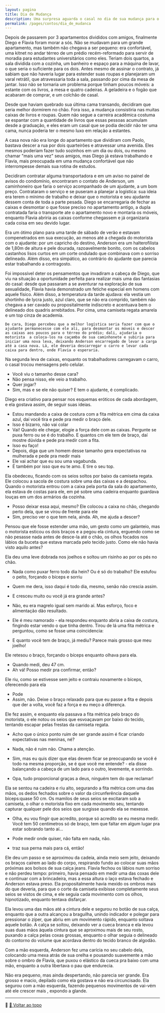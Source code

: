 ```yaml
---
layout: pagina
title: Dia de Mudança
description: Uma surpresa aguarda o casal no dia de sua mudança para o novo apartamento.
permalink: /pages/contos/dia_de_mudanca
---
```


Depois de passarem por 3 apartamentos divididos com amigos, finalmente Diego e Flavia foram morar a sós.
Não se mudavam para um grande apartamento, mas também não chegava a ser pequeno: era confortável, uma kitnet no andar térreo de um prédio recém-reformado para servir de moradia para estudantes universitários como eles. Teriam dois quartos, a sala dividida  com  a cozinha, um banheiro e espaço para a máquina de lavar, o que seria o suficiente para os dois.
Antes mesmo de assinar o contrato, já sabiam que não haveria lugar para estender suas roupas e planejaram um varal retrátil, que atravessaria toda a sala, passando por cima da mesa de jantar. Isso não se tornaria um problema porque tinham poucos móveis: a estante com os livros, a mesa  e quatro cadeiras. A geladeira e o fogão que acabaram de comprar, e um colchão de casal.  

Desde que haviam quebrado sua última cama transando, decidiram que seria melhor dormirem no chão. Fora isso, a mudança consistiria nas muitas caixas de livros e  roupas. Quem não segue a carreira acadêmica costuma se espantar com a quantidade de livros que essas pessoas acumulam desde a graduação, e eles eram um casal que se podia decidir não ter uma cama, nunca poderia ter o mesmo luxo em relação a estantes.  

A casa nova não era longe do apartamento que dividiram com Paolo, bastava descer a rua por dois quarteirões e atravessar uma avenida. Eles mesmos poderiam fazer tudo sozinhos em um dia ou dois, ou mesmo chamar "mais uma vez" seus amigos, mas Diego já estava trabalhando e Flavia, mais preocupada em uma mudança confortável que não interrompesse demais sua rotina de estudos.  

Decidiram contratar alguma transportadora e em um aviso no painel de avisos do condomínio, encontraram o contato de Anderson, um caminhoneiro que faria o serviço acompanhado de um ajudante, a um bom preço. Contrataram o serviço e se puseram a planejar a logística: sua ideia era terem o mínimo de trabalho e deixar que o motorista e seu ajudante  dessem conta de toda a parte pesada. Diego  se encarregaria de fechar as caixas e desmontar o que fosse preciso no apartamento antigo, a dupla contratada faria o transporte ate o apartamento novo e montaria os móveis, enquanto Flavia abriria as caixas conforme chegassem e já organizaria cada coisa em seu devido lugar.   

Era um ótimo plano para uma tarde de sábado de verão e estavam compenetrados em sua execução, ao menos até a chegada do motorista com o ajudante: por um capricho do destino, Anderson era um halterofilista de 1,80m de altura e pele dourada, razoavelmente bonito, com os cabelos castanhos lisos curtos em um corte ondulado que combinava com o sorriso delineado. Além disso, era simpático, ao contrário do ajudante que parecia estar trabalhando a contragosto.  

Foi impossível deter os pensamentos que invadiram a cabeça de Diego, que viu na situação a oportunidade perfeita para realizar mais uma das fantasias do casal: desde que passaram a se aventurar na exploração de sua sexualidade, Flavia havia demonstrado um fetiche especial em homens com aquele físico. Além disso, a temperatura da tarde ajudava: ela vestia  um shortinho de lycra justo, azul claro, que se não era comprido, também não chegava a ser cavado ou propositalmente indiscreto e acentuava bem o delineado dos  quadris arrebitados. Por cima, uma camiseta regata amarela e um top cinza de academia.

	De cara, Diego percebeu que a melhor logística seria fazer com que o ajudante permanecesse com ele ali, para desmontar os móveis e descer as caixas aos poucos para o térreo do prédio; dali, ajudaria o motorista  a coloca-los na caçamba de sua caminhonete e subiria para iniciar uma nova leva, deixando Anderson encarregado de levar a carga até a casa nova. Lá, ele deveria descarregar o carro e levar cada caixa para dentro, onde Flavia o esperaria.  

Na segunda leva de caixas, enquanto os trabalhadores carregavam o carro, o casal trocou mensagens pelo celular.

- Você viu o tamanho desse cara?
- Não pensa nisso, ele veio a trabalho.
- Quer jogar?
- Sim, mas e se ele não quiser? E tem o ajudante, é complicado.

Diego era criativo  para pensar nos esquemas eróticos de cada abordagem, e ela gostava assim, de seguir suas ideias.  

- Estou mandando a caixa de costura com a fita métrica em cima da caixa azul, daí você tira e pede pra medir o braço dele.
- Isso é bizarro, não vai colar
- Vai! Quando ele chegar, elogie a força dele com as caixas. Pergunte se puxa ferro ou se é do trabalho. E  quantos cm ele tem de braço, daí mostre dúvida e pede pra medir com a fita.
- Isso eu faço!
- Depois, diga que um homem desse tamanho gera expectativas na mulherada e pede pra medir mais
- Ele vai achar que eu sou uma vagabunda.
- É também por isso que eu te amo. E tire o seu top.  


Ela obedeceu, ficando com os seios soltos por baixo da camiseta regata. Ele colocou a sacola de costura sobre uma das caixas e a despachou. Quando o motorista entrou com a caixa pela porta da sala do apartamento, ela estava de costas para ele,  em pé sobre uma cadeira enquanto guardava louças em um dos armários da cozinha.

- Posso deixar essa aqui, mesmo?
Ele colocou a caixa no chão, chegando perto dela, que se virou de frente para ele
- Sim, preciso ver o que tem nela, ainda. Ah, me ajuda a descer?  

Pensou que ele fosse estender uma mão, um gesto como um galanteio, mas o motorista esticou os dois braços e a pegou ela cintura, erguendo como se não pesasse nada antes de desce-la até o chão, os olhos focados nos lábios da buceta  que estava marcada pelo tecido justo. Como ele não havia visto aquilo antes?

Ela deu uma leve dobrada nos joelhos e soltou um risinho ao por os pés no chão.  

- Nada como puxar ferro todo dia hein? Ou é só do trabalho?
Ele estufou o peito, forçando o bíceps e sorriu  

- Quem me dera, isso daqui é todo dia, mesmo, senão não crescia assim.
- E cresceu muito ou você já era grande antes?
- Não, eu era magrelo igual sem marido aí. Mas esforço, foco e alimentação dão resultado.
- Ele é meu namorado - ela respondeu enquanto abria a caixa de costura, fingindo estar vendo o que tinha dentro. Tirou de lá uma fita métrica e perguntou, como se fosse uma coincidencia:
- E quanto você tem de braço, já mediu? Parece mais grosso que meu joelho!

Ele retesou o braço, forçando o bíceps enquanto olhava para ela.
- Quando medi, deu 47 cm.
- Ah vá! Posso medir pra confirmar, então?  

Ele riu, como se estivesse sem jeito e contraiu novamente o bíceps, oferecendo para ela
- Pode
- Assim, não. Deixe o braço relaxado para que eu passe a fita  e depois que der a volta, você faz a força e eu meço a diferença.  

Ele fez assim, e enquanto ela passava a fita métrica pelo  braço do motorista, o ele notou os seios que esvoaçavam por baixo do tecido, tentando escapar pelas frestas da camiseta regata.  

- Acho que o único ponto ruim de ser grande assim é ficar criando expectativas nas meninas, né?
- Nada, não é ruim não. Chama a atenção.
- Sim, mas eu quis dizer que elas devem ficar se preocupando se você é todo na mesma proporção, se é que você me entende? - ela disse balançando a cabeça de um lado para o outro, levemente, e sorrindo.  

- Opa, tudo proporcional graças a deus, ninguém tem do que reclamar!  

Ela se sentou na cadeira e riu alto, segurando a fita métrica com uma das mãos, os dedos fechados sobre o valor da circunferência daquele bíceps:quase 50 cm. Os mamilos de seus seios se excitaram sob a camiseta, o olhar o motorista fixo em cada movimento seu, tentando capturar qualquer pele dos seios que surgisse quando ela se mexesse.  

- Olha, eu vou fingir que acredito, porque só acredito se eu mesma medir. Você tem 50 centímetros só de braço, tem que faltar em algum lugar pra estar sobrando tanto aí...  

- Pode medir onde quiser, não falta em nada, não.
- traz sua perna mais para cá, então!  

Ele deu um passo e se aproximou da cadeia, ainda meio sem jeito, deixando os braços caírem ao lado do corpo, respirando fundo ao colocar suas mãos  próximas aos bolsos de sua calça jeans. Flavia  fechou os lábios num sorriso e não perdeu tempo: primeiro, havia pensado em medir uma das coxas dele e continuar com a brincadeira, mas a essa altura o laço estava fechado e Anderson estava preso. Ela propositalmente havia mexido os ombros mais do que deveria, para que o corte da camiseta exibisse completamente seus seios se vistos de cima, e ele seguia cada movimento com os olhos, hipnotizado, enquanto tentava disfarçar.  

Ela levou uma das mãos até a cintura dele e segurou no botão de sua calça, enquanto que a outra alcançou a braguilha, unindo indicador e polegar para pressionar o zíper, que abriu em um movimento rápido, enquanto soltava aquele botão. A calça se soltou, deixando ver a cueca branca e ela levou suas duas mãos àquela cintura que se aproximou mais de seu rosto, puxando a calça pelas coxas grossas, enquanto o olhar seguia o delineado do contorno do volume que acordava dentro do tecido branco de algodão.  

Com a mão esquerda, Anderson fez uma carícia no seu cabelo dela, colocando uma mexa atrás de sua orelha e pousando suavemente a mão sobre o ombro de Flavia,  que puxou o elástico da cueca pra baixo com uma mão, enquanto a outra libertava o pau que endurecia.  

Não era pequeno, mas ainda despertando, não parecia ser grande. Era grosso e macio, depilado como ela gostava e não era circuncisado. Ela segurou com a mão esquerda, fazendo pequenos movimentos de vai-vém até ele crescer mais , expondo a glande.


---

📌 [🔼 Voltar ao topo](#dia_de_mudanca)
